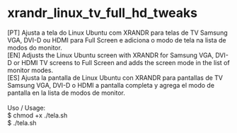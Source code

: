 # xrandr_linux_tv_full_hd_tweaks

[PT] Ajusta a tela do Linux Ubuntu com XRANDR para telas de TV Samsung VGA, DVI-D ou HDMI para Full Screen e adiciona o modo de tela na lista de modos do monitor.<br/>
[EN] Adjusts the Linux Ubuntu screen with XRANDR for Samsung VGA, DVI-D or HDMI TV screens to Full Screen and adds the screen mode in the list of monitor modes.<br/>
[ES] Ajusta la pantalla de Linux Ubuntu con XRANDR para pantallas de TV Samsung VGA, DVI-D o HDMI a pantalla completa y agrega el modo de pantalla en la lista de modos de monitor.<br/>
<br/>
Uso / Usage:<br/>
$ chmod +x ./tela.sh<br/>
$ ./tela.sh<br/>
